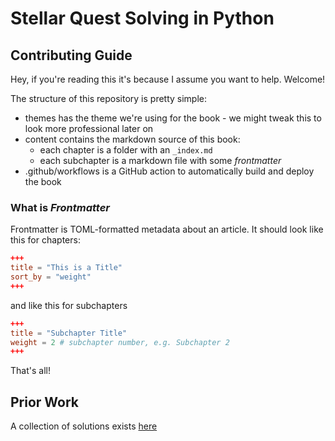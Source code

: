 # Stellar Quest Solving in Python
## Contributing Guide

Hey, if you're reading this it's because I assume you want to help. Welcome!

The structure of this repository is pretty simple:

- themes has the theme we're using for the book - we might tweak this to look more professional later on
- content contains the markdown source of this book:
    - each chapter is a folder with an `_index.md`
    - each subchapter is a markdown file with some *frontmatter*
- .github/workflows is a GitHub action to automatically build and deploy the book

### What is *Frontmatter*
Frontmatter is TOML-formatted metadata about an article. It should look like this for chapters:

```toml
+++
title = "This is a Title"
sort_by = "weight"
+++
```

and like this for subchapters

```toml
+++
title = "Subchapter Title"
weight = 2 # subchapter number, e.g. Subchapter 2
+++
```

That's all! 

## Prior Work
A collection of solutions exists [here](https://github.com/MatejMecka/Stellar-Quest-Python)
